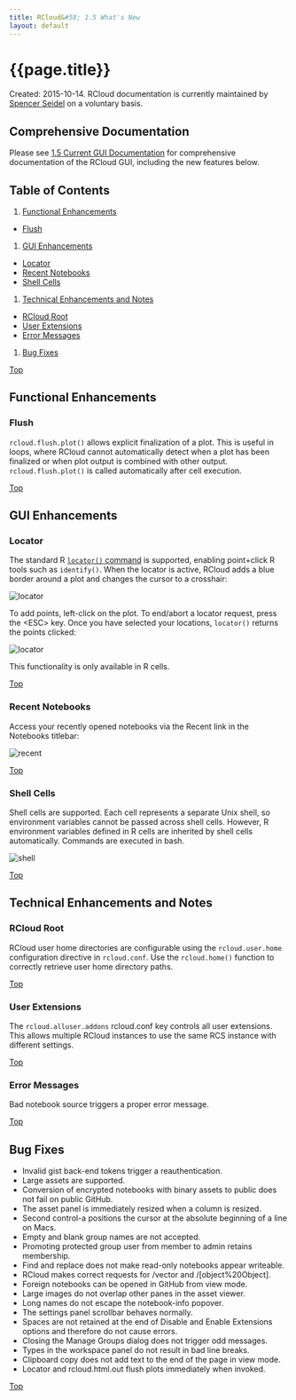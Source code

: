 ```yaml
---
title: RCloud&#58; 1.5 What's New
layout: default
---
```


<a name="top"></a>

# {{page.title}}

Created: 2015-10-14. RCloud documentation is currently maintained by <a target="_blank" href="http://www.spencerseidel.com">Spencer Seidel</a> on a voluntary basis.

## Comprehensive Documentation

Please see [1.5 Current GUI Documentation](/rcloud/doc/1.5/guidoc/doc.html) for comprehensive documentation of the RCloud GUI, including the new features below.

## Table of Contents

1. [Functional Enhancements](#functional)
  * [Flush](#flush)
1. [GUI Enhancements](#gui)
  * [Locator](#locator)
  * [Recent Notebooks](#recentnotebooks)
  * [Shell Cells](#shellcells)
1. [Technical Enhancements and Notes](#tech)
  * [RCloud Root](#root)
  * [User Extensions](#userextensions)
  * [Error Messages](#errormessages)
1. [Bug Fixes](#bugfixes)

[Top](#top)

<a name="functional" />

## Functional Enhancements

<a name="flush" />

### Flush

`rcloud.flush.plot()` allows explicit finalization of a plot. This is useful in loops, where RCloud cannot automatically detect when a plot has been finalized or when plot output is combined with other output. `rcloud.flush.plot()` is called automatically after cell execution.

[Top](#top)

<a name="gui" />

## GUI Enhancements

<a name="locator" />

### Locator

The standard R [`locator()` command](https://stat.ethz.ch/R-manual/R-devel/library/graphics/html/locator.html) is supported, enabling point+click R tools such as `identify()`. When the locator is active, RCloud adds a blue border around a plot and changes the cursor to a crosshair:

![locator](img/locator.png)

To add points, left-click on the plot. To end/abort a locator request, press the &lt;ESC&gt; key. Once you have selected your locations, `locator()` returns the points clicked:

![locator](img/locator_res.png)

This functionality is only available in R cells.

[Top](#top)

<a name="recentnotebooks" />

### Recent Notebooks

Access your recently opened notebooks via the Recent link in the Notebooks titlebar:

![recent](img/recent.png)

[Top](#top)

<a name="shellcells" />

### Shell Cells

Shell cells are supported. Each cell represents a separate Unix shell, so environment variables cannot be passed across shell cells. However, R environment variables defined in R cells are inherited by shell cells automatically. Commands are executed in bash.

![shell](img/shell.png)

[Top](#top)

<a name="tech" />

## Technical Enhancements and Notes

<a name="root" />

### RCloud Root

RCloud user home directories are configurable using the `rcloud.user.home` configuration directive in `rcloud.conf`. Use the `rcloud.home()` function to correctly retrieve user home directory paths.

[Top](#top)

<a name="userextensions" />

### User Extensions

The `rcloud.alluser.addons` rcloud.conf key controls all user extensions. This allows multiple RCloud instances to use the same RCS instance with different settings.

[Top](#top)

<a name="errormessages" />

### Error Messages

Bad notebook source triggers a proper error message.

[Top](#top)

<a name="bugfixes" />

## Bug Fixes

* Invalid gist back-end tokens trigger a reauthentication.
* Large assets are supported.
* Conversion of encrypted notebooks with binary assets to public does not fail on public GitHub.
* The asset panel is immediately resized when a column is resized.
* Second control-a positions the cursor at the absolute beginning of a line on Macs.
* Empty and blank group names are not accepted.
* Promoting protected group user from member to admin retains membership.
* Find and replace does not make read-only notebooks appear writeable.
* RCloud makes correct requests for /vector and /[object%20Object].
* Foreign notebooks can be opened in GitHub from view mode.
* Large images do not overlap other panes in the asset viewer.
* Long names do not escape the notebook-info popover.
* The settings panel scrollbar behaves normally.
* Spaces are not retained at the end of Disable and Enable Extensions options and therefore do not cause errors.
* Closing the Manage Groups dialog does not trigger odd messages.
* Types in the workspace panel do not result in bad line breaks.
* Clipboard copy does not add text to the end of the page in view mode.
* Locator and rcloud.html.out flush plots immediately when invoked.

[Top](#top)
